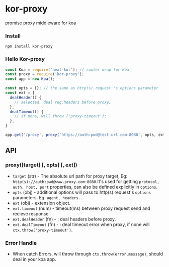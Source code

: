 # kor-proxy
promise proxy middleware for koa

### Install
```shell
npm install kor-proxy
```

### Hello Kor-proxy
```js
const Koa = require('neat-kor'); // router wrap for Koa
const proxy = require('kor-proxy');
const app = new Koa();

const opts = {}; // the same as http(s).request 's options parameter
const ext = {
  dealHeader() {
    // selected, deal req.headers before proxy;
  },
  dealTimeout() {
    // if none, will throw ('proxy-timeout');
  },
}

app.get('/proxy', proxy('https://auth:pwd@test.url.com:8080', opts, ext));
```

## API

### proxy([target] [, opts] [, ext])

- `target` (str) - The absolute url path for proxy target, Eg: `http(s)://auth:pwd@www.proxy.com:8080`.It's used for getting `protocol, auth, host, port` properties, can also be defined explicitly in `options`.
- `opts` (obj) - additional options will pass to http(s).request's `options` parameters. Eg: `agent, headers..`
- `ext` (obj) - extension object.
- `ext.timeout` (num) - timeout(ms) between proxy request send and recieve response.
- `ext.dealHeader` (fn) - : deal headers before proxy.
- `ext.dealTimeout` (fn) - : deal timeout error when proxy, if none will `ctx.throw('proxy-timeout')`.

### Error Handle
- When catch Errors, will throw through `ctx.throw(error.message)`, should deal in your koa app.